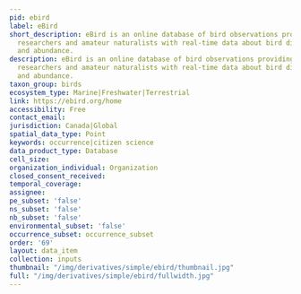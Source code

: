 ```yaml
---
pid: ebird
label: eBird
short_description: eBird is an online database of bird observations providing scientists,
  researchers and amateur naturalists with real-time data about bird distribution
  and abundance.
description: eBird is an online database of bird observations providing scientists,
  researchers and amateur naturalists with real-time data about bird distribution
  and abundance.
taxon_group: birds
ecosystem_type: Marine|Freshwater|Terrestrial
link: https://ebird.org/home
accessibility: Free
contact_email: 
jurisdiction: Canada|Global
spatial_data_type: Point
keywords: occurrence|citizen science
data_product_type: Database
cell_size: 
organization_individual: Organization
closed_consent_received: 
temporal_coverage: 
assignee: 
pe_subset: 'false'
ns_subset: 'false'
nb_subset: 'false'
environmental_subset: 'false'
occurrence_subset: occurrence_subset
order: '69'
layout: data_item
collection: inputs
thumbnail: "/img/derivatives/simple/ebird/thumbnail.jpg"
full: "/img/derivatives/simple/ebird/fullwidth.jpg"
---
```

